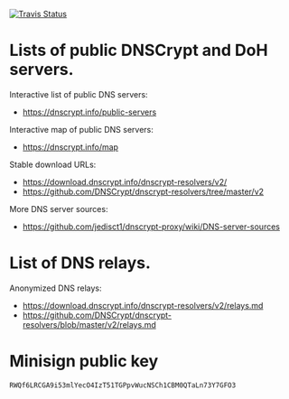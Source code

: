 [![Travis Status](https://travis-ci.org/DNSCrypt/dnscrypt-resolvers.svg?branch=master)](https://travis-ci.org/DNSCrypt/dnscrypt-resolvers/builds/)

# Lists of public DNSCrypt and DoH servers.

Interactive list of public DNS servers:
- https://dnscrypt.info/public-servers

Interactive map of public DNS servers:
- https://dnscrypt.info/map

Stable download URLs:
- https://download.dnscrypt.info/dnscrypt-resolvers/v2/
- https://github.com/DNSCrypt/dnscrypt-resolvers/tree/master/v2

More DNS server sources:
- https://github.com/jedisct1/dnscrypt-proxy/wiki/DNS-server-sources

# List of DNS relays.

Anonymized DNS relays:
- https://download.dnscrypt.info/dnscrypt-resolvers/v2/relays.md
- https://github.com/DNSCrypt/dnscrypt-resolvers/blob/master/v2/relays.md

# Minisign public key

```text
RWQf6LRCGA9i53mlYecO4IzT51TGPpvWucNSCh1CBM0QTaLn73Y7GFO3
```
